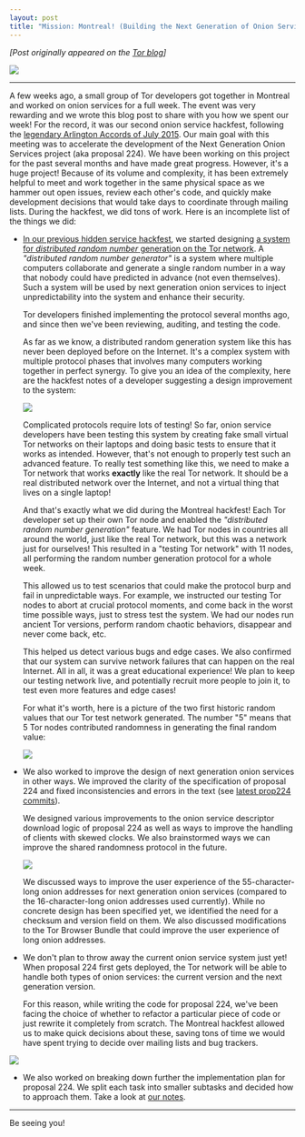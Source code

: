 ```yaml
---
layout: post
title: "Mission: Montreal! (Building the Next Generation of Onion Services)"
---
```

*[Post originally appeared on the [Tor blog](https://blog.torproject.org/mission-montreal-building-next-generation-onion-services)]*

[![](https://extra.torproject.org/blog/2016-05-23-montreal/hs_montreal_masterplan.png)](https://extra.torproject.org/blog/2016-05-23-montreal/hs_montreal_masterplan.png)

* * *


A few weeks ago, a small group of Tor developers got together in Montreal and worked on onion services for a full week. The event was very rewarding and we wrote this blog post to share with you how we spent our week! For the record, it was our second onion service hackfest, following the [legendary Arlington Accords of July 2015](https://blog.torproject.org/blog/hidden-service-hackfest-arlington-accords). Our main goal with this meeting was to accelerate the development of the Next Generation Onion Services project (aka proposal 224). We have been working on this project for the past several months and have made great progress. However, it's a huge project! Because of its volume and complexity, it has been extremely helpful to meet and work together in the same physical space as we hammer out open issues, review each other's code, and quickly make development decisions that would take days to coordinate through mailing lists. During the hackfest, we did tons of work. Here is an incomplete list of the things we did:

*   [In our previous hidden service hackfest](https://blog.torproject.org/blog/hidden-service-hackfest-arlington-accords), we started designing [a system for _distributed random number_ generation on the Tor network](https://gitweb.torproject.org/torspec.git/tree/proposals/250-commit-reveal-consensus.txt). A _"distributed random number generator"_ is a system where multiple computers collaborate and generate a single random number in a way that nobody could have predicted in advance (not even themselves). Such a system will be used by next generation onion services to inject unpredictability into the system and enhance their security.

    Tor developers finished implementing the protocol several months ago, and since then we've been reviewing, auditing, and testing the code.

    As far as we know, a distributed random generation system like this has never been deployed before on the Internet. It's a complex system with multiple protocol phases that involves many computers working together in perfect synergy. To give you an idea of the complexity, here are the hackfest notes of a developer suggesting a design improvement to the system:

     [![](https://extra.torproject.org/blog/2016-05-23-montreal/hs_montreal_4.png)](https://extra.torproject.org/blog/2016-05-23-montreal/hs_montreal_4.png)



    Complicated protocols require lots of testing! So far, onion service developers have been testing this system by creating fake small virtual Tor networks on their laptops and doing basic tests to ensure that it works as intended. However, that's not enough to properly test such an advanced feature. To really test something like this, we need to make a Tor network that works **exactly** like the real Tor network. It should be a real distributed network over the Internet, and not a virtual thing that lives on a single laptop!

    And that's exactly what we did during the Montreal hackfest! Each Tor developer set up their own Tor node and enabled the _"distributed random number generation"_ feature. We had Tor nodes in countries all around the world, just like the real Tor network, but this was a network just for ourselves! This resulted in a "testing Tor network" with 11 nodes, all performing the random number generation protocol for a whole week.

    This allowed us to test scenarios that could make the protocol burp and fail in unpredictable ways. For example, we instructed our testing Tor nodes to abort at crucial protocol moments, and come back in the worst time possible ways, just to stress test the system. We had our nodes run ancient Tor versions, perform random chaotic behaviors, disappear and never come back, etc.

    This helped us detect various bugs and edge cases. We also confirmed that our system can survive network failures that can happen on the real Internet. All in all, it was a great educational experience! We plan to keep our testing network live, and potentially recruit more people to join it, to test even more features and edge cases!

    For what it's worth, here is a picture of the two first historic random values that our Tor test network generated. The number "5" means that 5 Tor nodes contributed randomness in generating the final random value:

     [![](https://extra.torproject.org/blog/2016-05-23-montreal/hs_montreal_3.png)](https://extra.torproject.org/blog/2016-05-23-montreal/hs_montreal_3.png)


*   We also worked to improve the design of next generation onion services in other ways. We improved the clarity of the specification of proposal 224 and fixed inconsistencies and errors in the text (see [latest prop224 commits](https://gitweb.torproject.org/torspec.git/log/)).

    We designed various improvements to the onion service descriptor download logic of proposal 224 as well as ways to improve the handling of clients with skewed clocks. We also brainstormed ways we can improve the shared randomness protocol in the future.

     [![](https://extra.torproject.org/blog/2016-05-23-montreal/hs_montreal_2.png)](https://extra.torproject.org/blog/2016-05-23-montreal/hs_montreal_2.png)

    We discussed ways to improve the user experience of the 55-character-long onion addresses for next generation onion services (compared to the 16-character-long onion addresses used currently). While no concrete design has been specified yet, we identified the need for a checksum and version field on them. We also discussed modifications to the Tor Browser Bundle that could improve the user experience of long onion addresses.


*   We don't plan to throw away the current onion service system just yet! When proposal 224 first gets deployed, the Tor network will be able to handle both types of onion services: the current version and the next generation version.

    For this reason, while writing the code for proposal 224, we've been facing the choice of whether to refactor a particular piece of code or just rewrite it completely from scratch. The Montreal hackfest allowed us to make quick decisions about these, saving tons of time we would have spent trying to decide over mailing lists and bug trackers.


 [![](https://extra.torproject.org/blog/2016-05-23-montreal/hs_montreal_7.png)](https://extra.torproject.org/blog/2016-05-23-montreal/hs_montreal_7.png)

*   We also worked on breaking down further the implementation plan for proposal 224. We split each task into smaller subtasks and decided how to approach them. Take a look at [our notes](https://extra.torproject.org/blog/2016-05-23-montreal/).

* * *

Be seeing you!
